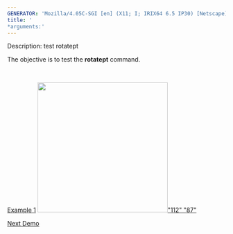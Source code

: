 ```yaml
---
GENERATOR: 'Mozilla/4.05C-SGI [en] (X11; I; IRIX64 6.5 IP30) [Netscape]'
title: '
*arguments:'
---
```


 Description: test rotatept

   The objective is to test the **rotatept** command.

    

   [Example 1](description_rotatept.md)
   [<img height="300" width="300" src="https://lanl.github.io/LaGriT/assets/images/rotatept1_tn.gif">"112"
   "87"](description_rotatept.md)











[Next Demo](../../../demos/triangulate/md/main_tri1.md)
